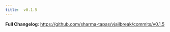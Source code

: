 ```yaml
---
title:  v0.1.5
---
```


**Full Changelog**: https://github.com/sharma-tapas/vjailbreak/commits/v0.1.5
